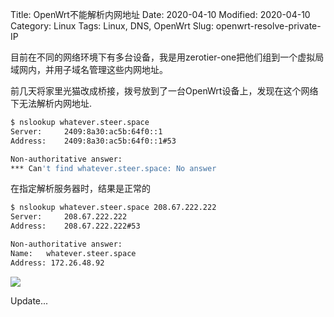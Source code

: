 Title: OpenWrt不能解析内网地址
Date: 2020-04-10
Modified: 2020-04-10
Category: Linux
Tags: Linux, DNS, OpenWrt
Slug: openwrt-resolve-private-IP

目前在不同的网络环境下有多台设备，我是用zerotier-one把他们组到一个虚拟局域网内，并用子域名管理这些内网地址。

前几天将家里光猫改成桥接，拨号放到了一台OpenWrt设备上，发现在这个网络下无法解析内网地址.

```bash
$ nslookup whatever.steer.space
Server:		2409:8a30:ac5b:64f0::1
Address:	2409:8a30:ac5b:64f0::1#53

Non-authoritative answer:
*** Can't find whatever.steer.space: No answer
```

在指定解析服务器时，结果是正常的

```bash
$ nslookup whatever.steer.space 208.67.222.222
Server:		208.67.222.222
Address:	208.67.222.222#53

Non-authoritative answer:
Name:	whatever.steer.space
Address: 172.26.48.92
```



<img src="{static}/images/what.jfif" style="max-width: 80%">



Update...

